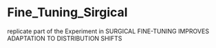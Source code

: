 # Fine_Tuning_Sirgical
replicate part of the Experiment in SURGICAL FINE-TUNING IMPROVES ADAPTATION TO DISTRIBUTION SHIFTS
